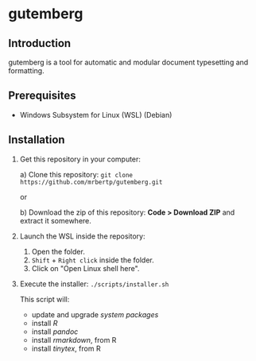 # gutemberg

## Introduction

gutemberg is a tool for automatic and modular document typesetting and formatting.

## Prerequisites

- Windows Subsystem for Linux (WSL) (Debian)

## Installation

1. Get this repository in your computer:

    a) Clone this repository: `git clone https://github.com/mrbertp/gutemberg.git`

    or

    b) Download the zip of this repository: **Code > Download ZIP** and extract it somewhere.

2. Launch the WSL inside the repository:

    1. Open the folder.
    2. `Shift` + `Right click` inside the folder.
    3. Click on "Open Linux shell here".

3. Execute the installer: `./scripts/installer.sh`

    This script will:
    
    - update and upgrade *system packages*
    - install *R*
    - install *pandoc*
    - install *rmarkdown*, from R
    - install *tinytex*, from R
